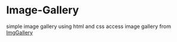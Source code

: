 # Image-Gallery
simple image gallery using html and css
access image gallery from [ImgGallery]([https://1410Arpita.github.io/Image-Gallery/)
